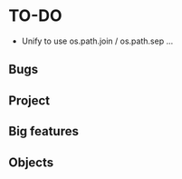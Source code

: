 # TO-DO

* Unify to use os.path.join / os.path.sep ...

## Bugs

## Project

## Big features

## Objects

